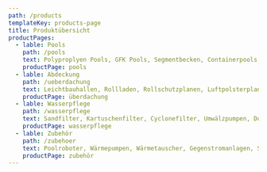 ```yaml
---
path: /products
templateKey: products-page
title: Produktübersicht
productPages:
  - lable: Pools
    path: /pools
    text: Polyproplyen Pools, GFK Pools, Segmentbecken, Containerpools, Whirlpools, Ceramic Pool
    productPage: pools
  - lable: Abdeckung
    path: /ueberdachung
    text: Leichtbauhallen, Rollladen, Rollschutzplanen, Luftpolsterplanen
    productPage: überdachung
  - lable: Wasserpflege
    path: /wasserpflege
    text: Sandfilter, Kartuschenfilter, Cyclonefilter, Umwälzpumpen, Dosieranlagen, Salzelektrolyse, Pool-/ Wasserchemie
    productPage: wasserpflege
  - lable: Zubehör
    path: /zubehoer
    text: Poolroboter, Wärmepumpen, Wärmetauscher, Gegenstromanlagen, Skimmer, Einlaufdüsen, PVC Fittinge
    productPage: zubehör
---
```

